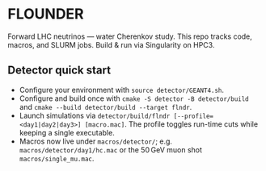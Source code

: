 # FLOUNDER
Forward LHC neutrinos — water Cherenkov study.
This repo tracks code, macros, and SLURM jobs. Build & run via Singularity on HPC3.

## Detector quick start
- Configure your environment with `source detector/GEANT4.sh`.
- Configure and build once with `cmake -S detector -B detector/build` and `cmake --build detector/build --target flndr`.
- Launch simulations via `detector/build/flndr [--profile=<day1|day2|day3>] [macro.mac]`. The profile toggles run-time cuts while keeping a single executable.
- Macros now live under `macros/detector/`; e.g. `macros/detector/day1/hc.mac` or the 50 GeV muon shot `macros/single_mu.mac`.
